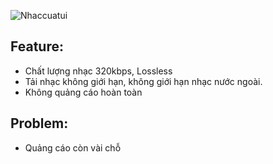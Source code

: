 ![Nhaccuatui](https://i.imgur.com/dVFqHCR.jpg)

## Feature:
- Chất lượng nhạc 320kbps, Lossless 
- Tải nhạc không giới hạn, không giới hạn nhạc nước ngoài.
- Không quảng cáo hoàn toàn

## Problem:
- Quảng cáo còn vài chỗ